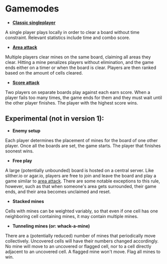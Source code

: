 # Gamemodes

* [**Classic singleplayer**](./singleplayer.md)

A single player plays locally in order to clear a board without time constraint. Relevant statistics
include time and combo score.

* [**Area attack**](./area_attack.md)

Multiple players clear mines on the same board, claiming all areas they clear. Hitting a mine
penalizes players without elimination, and the game ends either on a timer or when the board is
clear. Players are then ranked based on the amount of cells cleared.

* [**Score attack**](./score_attack.md)

Two players on separate boards play against each earn score. When a player fails too many times, the
game ends for them and they must wait until the other player finishes. The player with the highest
score wins.

## Experimental (not in version 1):

* **Enemy setup**

Each player determines the placement of mines for the board of one other player. Once all the
boards are set, the game starts. The player that finishes soonest wins.

* **Free play**

A large (potentially unbounded) board is hosted on a central server. Like slither.io or agar.io,
players are free to join and leave the board and play a game similar to [area
attack](./area_attack.md). There are some notable exceptions to this rule, however, such as that
when someone's area gets surrounded, their game ends, and their area becomes unclaimed and reset.

* **Stacked mines**

Cells with mines can be weighted variably, so that even if one cell has one neighboring cell
containing mines, it may contain multiple mines.

* **Tunneling mines (or: whack-a-mine)**

There are a (potentially reduced) number of mines that periodically move collectively. Uncovered
cells will have their numbers changed accordingly. No mine will move to an uncovered or flagged
cell, nor to a cell directly adjacent to an uncovered cell. A flagged mine won't move. Flag all
mines to win.
